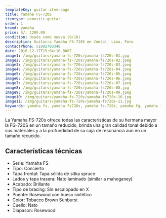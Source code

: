 ```yaml
---
templateKey: guitar-item-page
title: Yamaha FS-720S
itemtype: acoustic-guitar
order: 1
brand: yamaha
price: S/. 1200.00
condition: Usada como nueva (9/10)
description: Guitarra Yamaha FS-720S en Venta!, Lima, Peru
contactPhone: 51992780348
date: 2016-12-17T15:04:10.000Z
image1: /img/guitars/yamaha-fs-720s/yamaha-fs720s-01.jpg
image2: /img/guitars/yamaha-fs-720s/yamaha-fs720s-02.jpeg
image3: /img/guitars/yamaha-fs-720s/yamaha-fs720s-03.jpeg
image4: /img/guitars/yamaha-fs-720s/yamaha-fs720s-04.jpeg
image5: /img/guitars/yamaha-fs-720s/yamaha-fs720s-05.jpeg
image6: /img/guitars/yamaha-fs-720s/yamaha-fs720s-06.jpeg
image7: /img/guitars/yamaha-fs-720s/yamaha-fs720s-07.jpeg
image8: /img/guitars/yamaha-fs-720s/yamaha-fs720s-08.jpg
image9: /img/guitars/yamaha-fs-720s/yamaha-fs720s-09.jpeg
image10: /img/guitars/yamaha-fs-720s/yamaha-fs720s-10.jpg
image11: /img/guitars/yamaha-fs-720s/yamaha-fs720s-11.jpg
keywords: yamaha fs, yamaha fs720s, yamaha fs-720s, yamaha fg, yamaha fg720s, yamaha fg-720s
---
```


La Yamaha FS-720s ofrece todas las características de su hermana mayor la FG-720S en un tamaño reducido, brinda una gran calidad tonal debido a sus materiales y a la profundidad de su caja de resonancia aun en un tamaño recucido.

## Características técnicas

* Serie: Yamaha FS
* Tipo: Concierto
* Tapa frontal: Tapa sólida de sitka spruce
* Lados y tapa trasera: Nato laminado (similar a mahoganey)
* Acabado: Brillante
* Tipo de bracing: Sin escalopado en X
* Puente: Rosewood con hueso sintético
* Color: Tobacco Brown Sunburst
* Cuello: Nato
* Diapason: Rosewood
